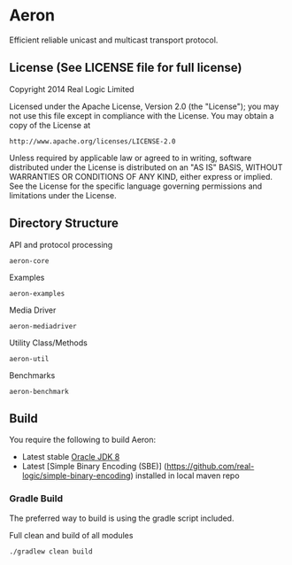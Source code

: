 Aeron
=====

Efficient reliable unicast and multicast transport protocol.

License (See LICENSE file for full license)
-------------------------------------------
Copyright 2014 Real Logic Limited

Licensed under the Apache License, Version 2.0 (the "License");
you may not use this file except in compliance with the License.
You may obtain a copy of the License at

    http://www.apache.org/licenses/LICENSE-2.0

Unless required by applicable law or agreed to in writing, software
distributed under the License is distributed on an "AS IS" BASIS,
WITHOUT WARRANTIES OR CONDITIONS OF ANY KIND, either express or implied.
See the License for the specific language governing permissions and
limitations under the License.

Directory Structure
-------------------

API and protocol processing

    aeron-core

Examples

    aeron-examples

Media Driver

    aeron-mediadriver

Utility Class/Methods

    aeron-util

Benchmarks

    aeron-benchmark

Build
-----

You require the following to build Aeron:

* Latest stable [Oracle JDK 8](http://www.oracle.com/technetwork/java/)
* Latest [Simple Binary Encoding (SBE)] (https://github.com/real-logic/simple-binary-encoding) installed in local maven repo

### Gradle Build

The preferred way to build is using the gradle script included.

Full clean and build of all modules

    ./gradlew clean build

